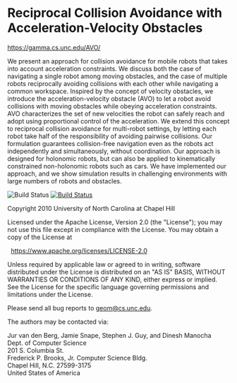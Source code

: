 Reciprocal Collision Avoidance with Acceleration-Velocity Obstacles
===================================================================

<https://gamma.cs.unc.edu/AVO/>

We present an approach for collision avoidance for mobile robots that takes into
account acceleration constraints. We discuss both the case of navigating a
single robot among moving obstacles, and the case of multiple robots
reciprocally avoiding collisions with each other while navigating a common
workspace. Inspired by the concept of velocity obstacles, we introduce the
acceleration-velocity obstacle (AVO) to let a robot avoid collisions with moving
obstacles while obeying acceleration constraints. AVO characterizes the set of
new velocities the robot can safely reach and adopt using proportional control
of the acceleration. We extend this concept to reciprocal collision avoidance
for multi-robot settings, by letting each robot take half of the responsibility
of avoiding pairwise collisions. Our formulation guarantees collision-free
navigation even as the robots act independently and simultaneously, without
coordination. Our approach is designed for holonomic robots, but can also be
applied to kinematically constrained non-holonomic robots such as cars. We have
implemented our approach, and we show simulation results in challenging
environments with large numbers of robots and obstacles.

![Build Status](https://github.com/snape/AVO2/workflows/ci/badge.svg?branch=master)
[![Build Status](https://travis-ci.com/snape/AVO2.svg?branch=master)](https://travis-ci.com/snape/AVO2)

Copyright 2010 University of North Carolina at Chapel Hill

Licensed under the Apache License, Version 2.0 (the "License");
you may not use this file except in compliance with the License.
You may obtain a copy of the License at

&nbsp;&nbsp;<https://www.apache.org/licenses/LICENSE-2.0>

Unless required by applicable law or agreed to in writing, software
distributed under the License is distributed on an "AS IS" BASIS,
WITHOUT WARRANTIES OR CONDITIONS OF ANY KIND, either express or implied.
See the License for the specific language governing permissions and
limitations under the License.

Please send all bug reports to [geom@cs.unc.edu](mailto:geom@cs.unc.edu).

The authors may be contacted via:

Jur van den Berg, Jamie Snape, Stephen J. Guy, and Dinesh Manocha  
Dept. of Computer Science  
201 S. Columbia St.  
Frederick P. Brooks, Jr. Computer Science Bldg.  
Chapel Hill, N.C. 27599-3175  
United States of America
